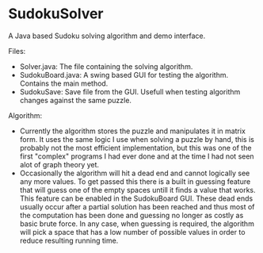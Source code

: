 # SudokuSolver
A Java based Sudoku solving algorithm and demo interface.

Files:
  - Solver.java: The file containing the solving algorithm.
  - SudokuBoard.java: A swing based GUI for testing the algorithm. Contains the main method.
  - SudokuSave: Save file from the GUI. Usefull when testing algorithm changes against the same puzzle.
  
Algorithm:
  - Currently the algorithm stores the puzzle and manipulates it in matrix form. It uses the same logic I use when solving a puzzle by hand, this is probably not the most efficient implementation, but this was one of the first "complex" programs I had ever done and at the time I had not seen alot of graph theory yet. 
  - Occasionally the algorithm will hit a dead end and cannot logically see any more values. To get passed this there is a built in guessing feature that will guess one of the empty spaces untill it finds a value that works. This feature can be enabled in the SudokuBoard GUI. These dead ends usually occur after a partial solution has been reached and thus most of the computation has been done and guessing no longer as costly as basic brute force. In any case, when guessing is required, the algorithm will pick a space that has a low number of possible values in order to reduce resulting running time.
